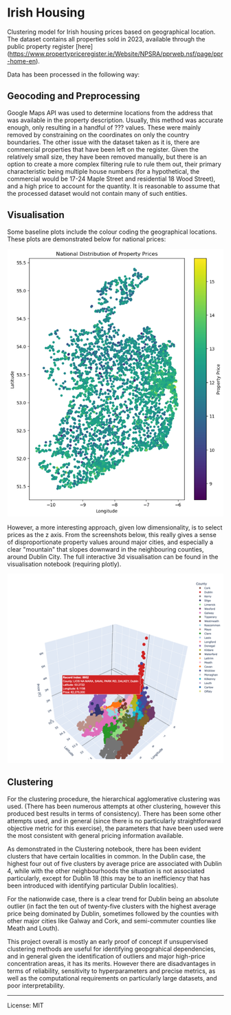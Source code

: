 # Irish Housing
Clustering model for Irish housing prices based on geographical location. The dataset contains all properties sold in 2023, available through the public property register [here] (https://www.propertypriceregister.ie/Website/NPSRA/pprweb.nsf/page/ppr-home-en).  

Data has been processed in the following way:

## Geocoding and Preprocessing
Google Maps API was used to determine locations from the address that was available in the property description. Usually, this method was accurate enough, only resulting in a handful of ??? values. These were mainly removed by constraining on the coordinates on only the country boundaries. The other issue with the dataset taken as it is, there are commercial properties that have been left on the register. Given the relatively small size, they have been removed manually, but there is an option to create a more complex filtering rule to rule them out, their primary characteristic being multiple house numbers (for a hypothetical, the commercial would be 17-24 Maple Street and residential 18 Wood Street), and a high price to account for the quantity. It is reasonable to assume that the processed dataset would not contain many of such entities.  

## Visualisation
Some baseline plots include the colour coding the geographical locations. These plots are demonstrated below for national prices:    

![Image](images/National.png)  

However, a more interesting approach, given low dimensionality, is to select prices as the z axis. From the screenshots below, this really gives a sense of disproportionate property values around major cities, and especially a clear "mountain" that slopes downward in the neighbouring counties, around Dublin City. The full interactive 3d visualisation can be found in the visualisation notebook (requiring plotly). 

![Image](images/3dView.png)  

## Clustering  
For the clustering procedure, the hierarchical agglomerative clustering was used. (There has been numerous attempts at other clustering, however this produced best results in terms of consistency). There has been some other attempts used, and in general (since there is no particularly straightforward objective metric for this exercise), the parameters that have been used were the most consistent with general pricing information available.

As demonstrated in the Clustering notebook, there has been evident clusters that have certain localities in common. In the Dublin case, the highest four out of five clusters by average price are associated with Dublin 4, while with the other neighbourhoods the situation is not associated particularly, except for Dublin 18 (this may be to an inefficiency that has been introduced with identifying particular Dublin localities).

For the nationwide case, there is a clear trend for Dublin being an absolute outlier (in fact the ten out of twenty-five clusters with the highest average price being dominated by Dublin, sometimes followed by the counties with other major cities like Galway and Cork, and semi-commuter counties like Meath and Louth).

This project overall is mostly an early proof of concept if unsupervised clustering methods are useful for identifying geopgrahical dependencies, and in general given the identification of outliers and major high-price concentration areas, it has its merits. However there are disadvantages in terms of reliability, sensitivity to hyperparameters and precise metrics, as well as the computational requirements on particularly large datasets, and poor interpretability.

___

License: MIT